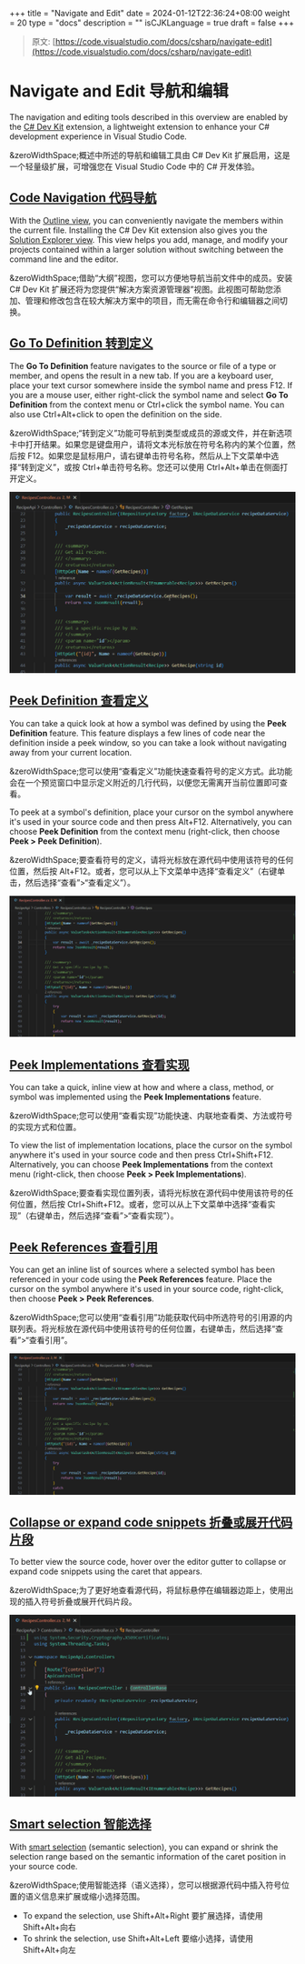 +++
title = "Navigate and Edit"
date = 2024-01-12T22:36:24+08:00
weight = 20
type = "docs"
description = ""
isCJKLanguage = true
draft = false
+++

> 原文: [https://code.visualstudio.com/docs/csharp/navigate-edit](https://code.visualstudio.com/docs/csharp/navigate-edit)

# Navigate and Edit 导航和编辑



The navigation and editing tools described in this overview are enabled by the [C# Dev Kit](https://marketplace.visualstudio.com/items?itemName=ms-dotnettools.csdevkit) extension, a lightweight extension to enhance your C# development experience in Visual Studio Code.

&zeroWidthSpace;概述中所述的导航和编辑工具由 C# Dev Kit 扩展启用，这是一个轻量级扩展，可增强您在 Visual Studio Code 中的 C# 开发体验。

## [Code Navigation 代码导航](https://code.visualstudio.com/docs/csharp/navigate-edit#_code-navigation)

With the [Outline view](https://code.visualstudio.com/docs/getstarted/userinterface#_outline-view), you can conveniently navigate the members within the current file. Installing the C# Dev Kit extension also gives you the [Solution Explorer view](https://code.visualstudio.com/docs/csharp/project-management). This view helps you add, manage, and modify your projects contained within a larger solution without switching between the command line and the editor.

&zeroWidthSpace;借助“大纲”视图，您可以方便地导航当前文件中的成员。安装 C# Dev Kit 扩展还将为您提供“解决方案资源管理器”视图。此视图可帮助您添加、管理和修改包含在较大解决方案中的项目，而无需在命令行和编辑器之间切换。

## [Go To Definition 转到定义](https://code.visualstudio.com/docs/csharp/navigate-edit#_go-to-definition)

The **Go To Definition** feature navigates to the source or file of a type or member, and opens the result in a new tab. If you are a keyboard user, place your text cursor somewhere inside the symbol name and press F12. If you are a mouse user, either right-click the symbol name and select **Go To Definition** from the context menu or Ctrl+click the symbol name. You can also use Ctrl+Alt+click to open the definition on the side.

&zeroWidthSpace;“转到定义”功能可导航到类型或成员的源或文件，并在新选项卡中打开结果。如果您是键盘用户，请将文本光标放在符号名称内的某个位置，然后按 F12。如果您是鼠标用户，请右键单击符号名称，然后从上下文菜单中选择“转到定义”，或按 Ctrl+单击符号名称。您还可以使用 Ctrl+Alt+单击在侧面打开定义。

![Go to Definition example](./NavigateandEdit_img/go-to-definition.gif)

## [Peek Definition 查看定义](https://code.visualstudio.com/docs/csharp/navigate-edit#_peek-definition)

You can take a quick look at how a symbol was defined by using the **Peek Definition** feature. This feature displays a few lines of code near the definition inside a peek window, so you can take a look without navigating away from your current location.

&zeroWidthSpace;您可以使用“查看定义”功能快速查看符号的定义方式。此功能会在一个预览窗口中显示定义附近的几行代码，以便您无需离开当前位置即可查看。

To peek at a symbol's definition, place your cursor on the symbol anywhere it's used in your source code and then press Alt+F12. Alternatively, you can choose **Peek Definition** from the context menu (right-click, then choose **Peek > Peek Definition**).

&zeroWidthSpace;要查看符号的定义，请将光标放在源代码中使用该符号的任何位置，然后按 Alt+F12。或者，您可以从上下文菜单中选择“查看定义”（右键单击，然后选择“查看”>“查看定义”）。

![Peek Definition example](./NavigateandEdit_img/peek-definition.gif)

## [Peek Implementations 查看实现](https://code.visualstudio.com/docs/csharp/navigate-edit#_peek-implementations)

You can take a quick, inline view at how and where a class, method, or symbol was implemented using the **Peek Implementations** feature.

&zeroWidthSpace;您可以使用“查看实现”功能快速、内联地查看类、方法或符号的实现方式和位置。

To view the list of implementation locations, place the cursor on the symbol anywhere it's used in your source code and then press Ctrl+Shift+F12. Alternatively, you can choose **Peek Implementations** from the context menu (right-click, then choose **Peek > Peek Implementations**).

&zeroWidthSpace;要查看实现位置列表，请将光标放在源代码中使用该符号的任何位置，然后按 Ctrl+Shift+F12。或者，您可以从上下文菜单中选择“查看实现”（右键单击，然后选择“查看”>“查看实现”）。

## [Peek References 查看引用](https://code.visualstudio.com/docs/csharp/navigate-edit#_peek-references)

You can get an inline list of sources where a selected symbol has been referenced in your code using the **Peek References** feature. Place the cursor on the symbol anywhere it's used in your source code, right-click, then choose **Peek > Peek References**.

&zeroWidthSpace;您可以使用“查看引用”功能获取代码中所选符号的引用源的内联列表。将光标放在源代码中使用该符号的任何位置，右键单击，然后选择“查看”>“查看引用”。

![Peek References example](./NavigateandEdit_img/peek-references.gif)

## [Collapse or expand code snippets 折叠或展开代码片段](https://code.visualstudio.com/docs/csharp/navigate-edit#_collapse-or-expand-code-snippets)

To better view the source code, hover over the editor gutter to collapse or expand code snippets using the caret that appears.

&zeroWidthSpace;为了更好地查看源代码，将鼠标悬停在编辑器边距上，使用出现的插入符号折叠或展开代码片段。

![Collapse or expand code snippet example](./NavigateandEdit_img/collapse-or-expand-code-snippets.gif)

## [Smart selection 智能选择](https://code.visualstudio.com/docs/csharp/navigate-edit#_smart-selection)

With [smart selection](https://code.visualstudio.com/updates/v1_33#_smart-select-api) (semantic selection), you can expand or shrink the selection range based on the semantic information of the caret position in your source code.

&zeroWidthSpace;使用智能选择（语义选择），您可以根据源代码中插入符号位置的语义信息来扩展或缩小选择范围。

- To expand the selection, use Shift+Alt+Right
  要扩展选择，请使用 Shift+Alt+向右
- To shrink the selection, use Shift+Alt+Left
  要缩小选择，请使用 Shift+Alt+向左
